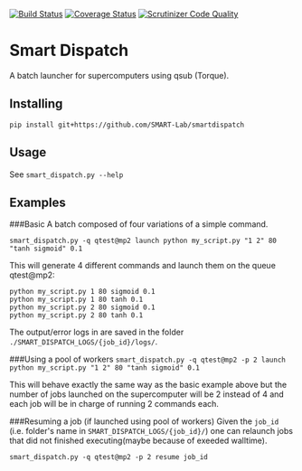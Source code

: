 [![Build Status](https://travis-ci.org/SMART-Lab/smartdispatch.png)](https://travis-ci.org/SMART-Lab/smartdispatch)
[![Coverage Status](https://coveralls.io/repos/SMART-Lab/smartdispatch/badge.png)](https://coveralls.io/r/SMART-Lab/smartdispatch)
[![Scrutinizer Code Quality](https://scrutinizer-ci.com/g/SMART-Lab/smartdispatch/badges/quality-score.png?b=master)](https://scrutinizer-ci.com/g/SMART-Lab/smartdispatch/?branch=master)
# Smart Dispatch
A batch launcher for supercomputers using qsub (Torque).

## Installing
`pip install git+https://github.com/SMART-Lab/smartdispatch`

## Usage
See `smart_dispatch.py --help`

## Examples
###Basic
A batch composed of four variations of a simple command.

`smart_dispatch.py -q qtest@mp2 launch python my_script.py "1 2" 80 "tanh sigmoid" 0.1`

This will generate 4 different commands and launch them on the queue qtest@mp2:
```
python my_script.py 1 80 sigmoid 0.1
python my_script.py 1 80 tanh 0.1
python my_script.py 2 80 sigmoid 0.1
python my_script.py 2 80 tanh 0.1
```
The output/error logs in are saved in the folder `./SMART_DISPATCH_LOGS/{job_id}/logs/`.


###Using a pool of workers
`smart_dispatch.py -q qtest@mp2 -p 2 launch python my_script.py "1 2" 80 "tanh sigmoid" 0.1`

This will behave exactly the same way as the basic example above but the number of jobs launched on the supercomputer will be 2 instead of 4 and each job will be in charge of running 2 commands each.


###Resuming a job (if launched using pool of workers)
Given the `job_id` (i.e. folder's name in `SMART_DISPATCH_LOGS/{job_id}/`) one can relaunch jobs that did not finished executing(maybe because of exeeded walltime).

`smart_dispatch.py -q qtest@mp2 -p 2 resume job_id`
